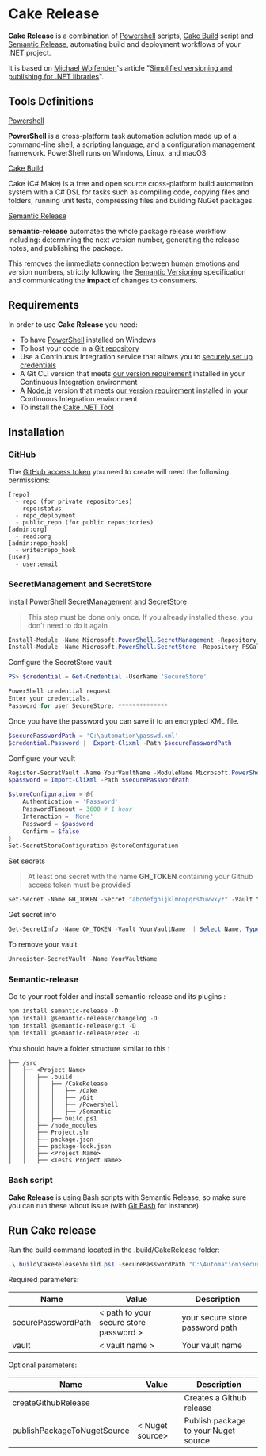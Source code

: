﻿# Cake Release

**Cake Release** is a combination of [Powershell](https://learn.microsoft.com/en-us/powershell/scripting/overview?view=powershell-7.4) scripts, [Cake Build](https://cakebuild.net/) script and [Semantic Release](https://github.com/semantic-release), automating build and deployment workflows of your .NET project.

It is based on [Michael Wolfenden](https://medium.com/@michael.wolfenden/)'s article "[Simplified versioning and publishing for .NET libraries](https://medium.com/@michael.wolfenden/simplified-versioning-and-publishing-for-net-libraries-a28e5e740fa6)".

## Tools Definitions

[Powershell](https://learn.microsoft.com/en-us/powershell/scripting/overview?view=powershell-7.4)

**PowerShell** is a cross-platform task automation solution made up of a command-line shell, a scripting language, and a configuration management framework. PowerShell runs on Windows, Linux, and macOS

[Cake Build](https://cakebuild.net/)

Cake (C# Make) is a free and open source cross-platform build automation system with a C# DSL for tasks such as compiling code, copying files and folders, running unit tests, compressing files and building NuGet packages.

[Semantic Release](https://github.com/semantic-release)

**semantic-release** automates the whole package release workflow including: determining the next version number, generating the release notes, and publishing the package.

This removes the immediate connection between human emotions and version numbers, strictly following the [Semantic Versioning](http://semver.org) specification and communicating the **impact** of changes to consumers.

## Requirements

In order to use **Cake Release** you need:

- To have [PowerShell](https://learn.microsoft.com/en-us/powershell/scripting/install/installing-powershell-on-windows?view=powershell-7.4) installed on Windows
- To host your code in a [Git repository](https://git-scm.com)
- Use a Continuous Integration service that allows you to [securely set up credentials](docs/usage/ci-configuration.md#authentication)
- A Git CLI version that meets [our version requirement](docs/support/git-version.md) installed in your Continuous Integration environment
- A [Node.js](https://nodejs.org) version that meets [our version requirement](docs/support/node-version.md) installed in your Continuous Integration environment
- To install the [Cake .NET Tool](https://cakebuild.net/docs/getting-started/setting-up-a-new-scripting-project)

## Installation

### GitHub

The [GitHub access token](https://github.com/settings/tokens) you need to create will need the following permissions:

```
[repo]
  - repo (for private repositories)
  - repo:status
  - repo_deployment
  - public_repo (for public repositories)
[admin:org]
  - read:org
[admin:repo_hook]
  - write:repo_hook
[user]
  - user:email
```

### SecretManagement and SecretStore

Install PowerShell [SecretManagement and SecretStore](https://learn.microsoft.com/en-us/powershell/utility-modules/secretmanagement/how-to/using-secrets-in-automation?view=ps-modules)

> This step must be done only once. If you already installed these, you don't need to do it again

```powershell
Install-Module -Name Microsoft.PowerShell.SecretManagement -Repository PSGallery
Install-Module -Name Microsoft.PowerShell.SecretStore -Repository PSGallery
```

Configure the SecretStore vault

```powershell
PS> $credential = Get-Credential -UserName 'SecureStore'

PowerShell credential request
Enter your credentials.
Password for user SecureStore: **************
```

Once you have the password you can save it to an encrypted XML file.

```powershell
$securePasswordPath = 'C:\automation\passwd.xml'
$credential.Password |  Export-Clixml -Path $securePasswordPath
```

Configure your vault

```powershell
Register-SecretVault -Name YourVaultName -ModuleName Microsoft.PowerShell.SecretStore
$password = Import-CliXml -Path $securePasswordPath

$storeConfiguration = @{
    Authentication = 'Password'
    PasswordTimeout = 3600 # 1 hour
    Interaction = 'None'
    Password = $password
    Confirm = $false
}
Set-SecretStoreConfiguration @storeConfiguration
```

Set secrets
> At least one secret with the name **GH_TOKEN** containing your Github access token must be provided

```powershell
Set-Secret -Name GH_TOKEN -Secret "abcdefghijklmnopqrstuvwxyz" -Vault YourVaultName -Metadata @{Purpose="Github Token"}
```

Get secret info
```powershell
Get-SecretInfo -Name GH_TOKEN -Vault YourVaultName  | Select Name, Type, VaultName, Metadata
```
To remove your vault 
```powershell
Unregister-SecretVault -Name YourVaultName
```

### Semantic-release

Go to your root folder and install semantic-release and its plugins :

```powershell
npm install semantic-release -D
npm install @semantic-release/changelog -D
npm install @semantic-release/git -D
npm install @semantic-release/exec -D

```

You should have a folder structure similar to this :

```
├── /src
│   ├── <Project Name>
│   │   ├── .build
│   │   │   ├── /CakeRelease
│   │   │   │   ├── /Cake
│   │   │   │   ├── /Git
│   │   │   │   ├── /Powershell
│   │   │   │   ├── /Semantic
│   │   │   ├── build.ps1
│   │   ├── /node_modules
│   │   ├── Project.sln
│   │   ├── package.json
│   │   ├── package-lock.json
│   │   ├── <Project Name>
│   │   ├── <Tests Project Name>
```

### Bash script

**Cake Release** is using Bash scripts with Semantic Release, so make sure you can run these witout issue (with [Git Bash](https://www.atlassian.com/git/tutorials/git-bash) for instance).

## Run Cake release

Run the build command located in the .build/CakeRelease folder:

```powershell
.\.build\CakeRelease\build.ps1 -securePasswordPath "C:\Automation\securestorepasswd.xml" -vault YourVaultName -createGithubRelease -publishPackageToNugetSource <NUGET_SOURCE   >
```

Required parameters:

| Name               | Value              | Description  |
| ------------------ | ------------------ | --------------------------------------------- |
| securePasswordPath | < path to your secure store password >  | your secure store password path   |                                                                                                               |
| vault              | < vault name > | Your vault name |


Optional parameters:

| Name                        | Value              | Description  |
| --------------------------- | ------------------ | ------------------------- |
| createGithubRelease         |                    | Creates a Github release  |                                                                                                               |
| publishPackageToNugetSource | < Nuget source>    | Publish package to your Nuget source |

